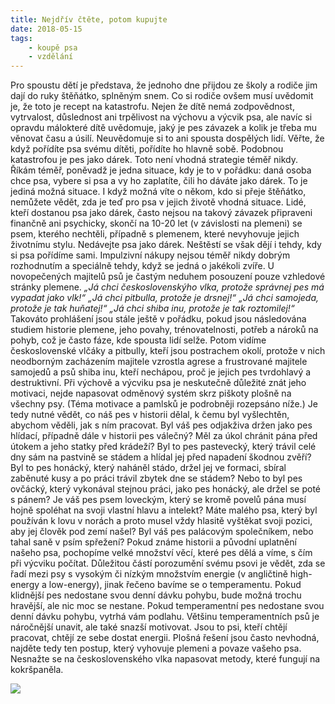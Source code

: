 ```yaml
---
title: Nejdřív čtěte, potom kupujte
date: 2018-05-15
tags: 
    - koupě psa
    - vzdělání
---
```

Pro spoustu dětí je představa, že jednoho dne přijdou ze školy a rodiče jim dají do ruky štěňátko, splněným snem. Co si rodiče ovšem musí uvědomit je, že toto je recept na katastrofu. Nejen že dítě nemá zodpovědnost, vytrvalost, důslednost ani trpělivost na výchovu a výcvik psa, ale navíc si opravdu málokteré dítě uvědomuje, jaký je pes závazek a kolik je třeba mu věnovat času a úsilí. Neuvědomuje si to ani spousta dospělých lidí. Věřte, že když pořídíte psa svému dítěti, pořídíte ho hlavně sobě.
Podobnou katastrofou je pes jako dárek. Toto není vhodná strategie téměř nikdy. Říkám téměř, poněvadž je jedna situace, kdy je to v pořádku: daná osoba chce psa, vybere si psa a vy ho zaplatíte, čili ho dáváte jako dárek. To je jediná možná situace. I když možná víte o někom, kdo si přeje štěňátko, nemůžete vědět, zda je teď pro psa v jejich životě vhodná situace. Lidé, kteří dostanou psa jako dárek, často nejsou na takový závazek připraveni finančně ani psychicky, skončí na 10-20 let (v závislosti na plemeni) se psem, kterého nechtěli, případně s plemenem, které nevyhovuje jejich životnímu stylu. Nedávejte psa jako dárek.
Neštěstí se však dějí i tehdy, kdy si psa pořídíme sami. Impulzivní nákupy nejsou téměř nikdy dobrým rozhodnutím a speciálně tehdy, když se jedná o jakékoli zvíře. U novopečených majitelů psů je častým neduhem posouzení pouze vzhledové stránky plemene.
*„Já chci československýho vlka, protože správnej pes má vypadat jako vlk!“*
*„Já chci pitbulla, protože je drsnej!“*
*„Já chci samojeda, protože je tak huňatej!“*
*„Já chci shiba inu, protože je tak roztomilej!“*
Takováto prohlášení jsou stále ještě v pořádku, pokud jsou následována studiem historie plemene, jeho povahy, trénovatelnosti, potřeb a nároků na pohyb, což je často fáze, kde spousta lidí selže. Potom vidíme československé vlčáky a pitbully, kteří jsou postrachem okolí, protože v nich neodborným zacházením majitele vzrostla agrese a frustrované majitele samojedů a psů shiba inu, kteří nechápou, proč je jejich pes tvrdohlavý a destruktivní.
Při výchově a výcviku psa je neskutečně důležité znát jeho motivaci, nejde napasovat odměnový systém skrz piškoty plošně na všechny psy. (Téma motivace a pamlsků je podrobněji rozepsáno níže.) Je tedy nutné vědět, co náš pes v historii dělal, k čemu byl vyšlechtěn, abychom věděli, jak s ním pracovat. Byl váš pes odjakživa držen jako pes hlídací, případně dále v historii pes válečný? Měl za úkol chránit pána před útokem a jeho statky před krádeží? Byl to pes pastevecký, který trávil celé dny sám na pastvině se stádem a hlídal jej před napadení škodnou zvěří? Byl to pes honácký, který naháněl stádo, držel jej ve formaci, sbíral zaběnuté kusy a po práci trávil zbytek dne se stádem? Nebo to byl pes ovčácký, který vykonával stejnou práci, jako pes honácký, ale držel se poté s pánem? Je váš pes psem loveckým, který se kromě povelů pána musí hojně spoléhat na svoji vlastní hlavu a intelekt? Máte malého psa, který byl používán k lovu v norách a proto musel vždy hlasitě vyštěkat svoji pozici, aby jej člověk pod zemí našel? Byl váš pes palácovým společníkem, nebo tahal saně v psím spřežení? Pokud známe historii a původní uplatnění našeho psa, pochopíme velké množství věcí, které pes dělá a víme, s čím při výcviku počítat.
Důležitou částí porozumění svému psovi je vědět, zda se řadí mezi psy s vysokým či nízkým množstvím energie (v angličtině high-energy a low-energy), jinak řečeno bavíme se o temperamentu. Pokud klidnější pes nedostane svou denní dávku pohybu, bude možná trochu hravější, ale nic moc se nestane. Pokud temperamentní pes nedostane svou denní dávku pohybu, vytrhá vám podlahu. Většinu temperamentních psů je náročnější unavit, ale také snazší motivovat. Jsou to psi, kteří chtějí pracovat, chtějí ze sebe dostat energii.
Plošná řešení jsou často nevhodná, najděte tedy ten postup, který vyhovuje plemeni a povaze vašeho psa. Nesnažte se na československého vlka napasovat metody, které fungují na kokršpaněla.

![](/images/obelix_koupe.jpg)


